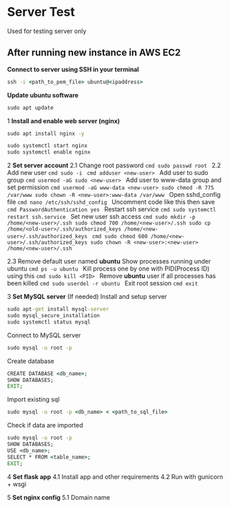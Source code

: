 # Server Test

Used for testing server only


## After running new instance in AWS EC2

**Connect to server using SSH in your terminal**
```cmd
ssh -i <path_to_pem_file> ubuntu@<ipaddress>
```

**Update ubuntu software**
```cmd
sudo apt update
```

1 **Install and enable web server (nginx)**
   ```cmd
   sudo apt install nginx -y
   ```
   ```cmd
   sudo systemctl start nginx
   sudo systemctl enable nginx
   ```

2 **Set server account**
   2.1 Change root password
      ```cmd
      sudo passwd root
      ```
   2.2 Add new user
      ```cmd
      sudo -i
      ```
      ```cmd
      adduser <new-user>
      ```
      Add user to sudo group
      ```cmd
      usermod -aG sudo <new-user>
      ```
      Add user to www-data group and set permission
      ```cmd
      usermod -aG www-data <new-user>
      sudo chmod -R 775 /var/www
      sudo chown -R <new-user>:www-data /var/www
      ```
      Open sshd_config file
      ```cmd
      nano /etc/ssh/sshd_config
      ```
      Uncomment code like this then save
      ```cmd
      PasswordAuthentication yes
      ```
      Restart ssh service
      ```cmd
      sudo systemctl restart ssh.service
      ```
      Set new user ssh access 
      ```cmd
      sudo mkdir -p /home/<new-user>/.ssh
      sudo chmod 700 /home/<new-user>/.ssh
      sudo cp /home/<old-user>/.ssh/authorized_keys /home/<new-user>/.ssh/authorized_keys
      ```
      ```cmd
      sudo chmod 600 /home/<new-user>/.ssh/authorized_keys
      sudo chown -R <new-user>:<new-user> /home/<new-user>/.ssh
      ```
      
   2.3 Remove default user named **ubuntu**
      Show processes running under ubuntu
      ```cmd
      ps -u ubuntu
      ```
      Kill process one by one with PID(Process ID) using this
      ```cmd
      sudo kill <PID>
      ```
      Remove **ubuntu** user if all processes has been killed
      ```cmd
      sudo userdel -r ubuntu
      ```
      Exit root session
      ```cmd
      exit
      ```
   
3 **Set MySQL server** (If needed)
   Install and setup server
   ```cmd
   sudo apt-get install mysql-server
   sudo mysql_secure_installation
   sudo systemctl status mysql
   ```
   Connect to MySQL server
   ```cmd
   sudo mysql -u root -p
   ```
   Create database
   ```cmd
   CREATE DATABASE <db_name>;
   SHOW DATABASES;
   EXIT;
   ```
   Import existing sql
   ```cmd
   sudo mysql -u root -p <db_name> < <path_to_sql_file>
   ```
   Check if data are imported
   ```cmd
   sudo mysql -u root -p
   SHOW DATABASES;
   USE <db_name>;
   SELECT * FROM <table_name>;
   EXIT;
   ```

4 **Set flask app**
   4.1 Install app and other requirements
   4.2 Run with gunicorn + wsgi 
   
5 **Set nginx config**
   5.1 Domain name
